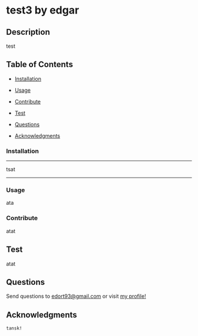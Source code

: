 # test3 by edgar
  
  ## Description
  
  test

  ## Table of Contents
  * [Installation](#installation)
  * [Usage](#usage)
  * [Contribute](#contribute)
  * [Test](#test)
    
  * [Questions](#questions)
  * [Acknowledgments](#acknowledgments)
  
  ### Installation

  ***
  tsat
***
  
  ### Usage
  ata
 

  ### Contribute
  atat

  ## Test
  atat

  
 
  
  
  ## Questions
  Send questions to edort93@gmail.com or visit <a href="https://github.com/edgarO93" target= "_blank" >my profile! </a><br>
  
  ## Acknowledgments
~~~
tansk!
~~~

  
  
  
